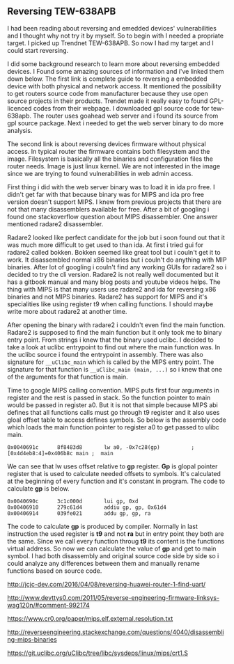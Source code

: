 ## Reversing TEW-638APB

I had been reading about reversing and emedded devices' vulnerabilities and I thought why not try it by myself. So to begin with I needed a propriate target. I picked up Trendnet TEW-638APB. So now I had my target and I could start reversing.

I did some background research to learn more about reversing embedded devices. I Found some amazing sources of information and i've linked them down below. The first link is complete guide to reversing a embedded device with both physical and network access. It mentioned the possibility to get routers source code from manufacturer because they use open source projects in their products. Trendet made it really easy to found GPL-licenced codes from their webpage. I downloaded gpl source code for tew-638apb. The router uses goahead web server and i found its source from gpl source package. Next i needed to get the web server binary to do more analysis.

The second link is about reversing devices firmware without physical access. In typical router the firmware contains both filesystem and the image. Filesystem is basically all the binaries and configuration files the router needs. Image is just linux kernel. We are not interested in the image since we are trying to found vulnerabilities in web admin access.

First thing i did with the web server binary was to load it in ida pro free. I didn't get far with that because binary was for MIPS and ida pro free version doesn't support MIPS. I knew from previous projects that there are not that many disassemblers available for free. After a bit of googling i found one stackoverflow question about MIPS disassembler. One answer mentioned radare2 disassembler. 

Radare2 looked like perfect candidate for the job but i soon found out that it was much more difficult to get used to than ida. At first i tried gui for radare2 called bokken. Bokken seemed like great tool but i couln't get it to work. It disassembled normal x86 binaries but i couln't do anything with MIP binaries. After lot of googling i couln't find any working GUIs for radare2 so i decided to try the cli version. Radare2 is not really well documented but it has a gitbook manual and many blog posts and youtube videos helps. The thing with MIPS is that many users use radare2 and ida for reversing x86 binaries and not MIPS binaries. Radare2 has support for MIPS and it's specialities like using register t9 when calling functions. I should maybe write more about radare2 at another time.

After opening the binary with radare2 i couldn't even find the main function. Radare2 is supposed to find the main function but it only took me to binary entry point. From strings i knew that the binary used uclibc. I decided to take a look at uclibc entrypoint to find out where the main function was. In the uclibc source i found the entrypoint in assembly. There was also signature for `__uClibc_main` which is called by the MIPS entry point. The signature for that function is `__uClibc_main (main, ...)` so i knew that one of the arguments for that function is main. 

Time to google MIPS calling convention. MIPS puts first four arguments in register and the rest is passed in stack. So the function pointer to main would be passed in register a0. But it is not that simple because MIPS abi defines that all functions calls must go through t9 register and it also uses gloal offset table to access defines symbols. So below is the assembly code which loads the main function pointer to register a0 to get passed to ulibc main.

```
0x0040691c      8f8483d8       lw a0, -0x7c28(gp)          ; [0x4d4eb8:4]=0x406b8c main ;  main
```

 We can see that lw uses offset relative to **gp** register. **Gp** is glopal pointer register that is used to calculate needed offsets to symbols. It's calculated at the beginning of every function and it's constant in program. The code to calculate **gp** is below.

```
0x0040690c      3c1c000d       lui gp, 0xd
0x00406910      279c61d4       addiu gp, gp, 0x61d4
0x00406914      039fe021       addu gp, gp, ra
```
The code to calculate **gp** is produced by compiler. Normally in last instruction the used register is **t9** and not **ra** but in entry point they both are the same. Since we call every function throug **t9** its content is the functions virtual address. So now we can calculate the value of **gp** and get to main symbol. I had both disassembly and original source code side by side so i could analyze any differences between them and manually rename functions based on source code.



http://jcjc-dev.com/2016/04/08/reversing-huawei-router-1-find-uart/

http://www.devttys0.com/2011/05/reverse-engineering-firmware-linksys-wag120n/#comment-992174

https://www.cr0.org/paper/mips.elf.external.resolution.txt

http://reverseengineering.stackexchange.com/questions/4040/disassembling-mips-binaries

https://git.uclibc.org/uClibc/tree/libc/sysdeps/linux/mips/crt1.S


